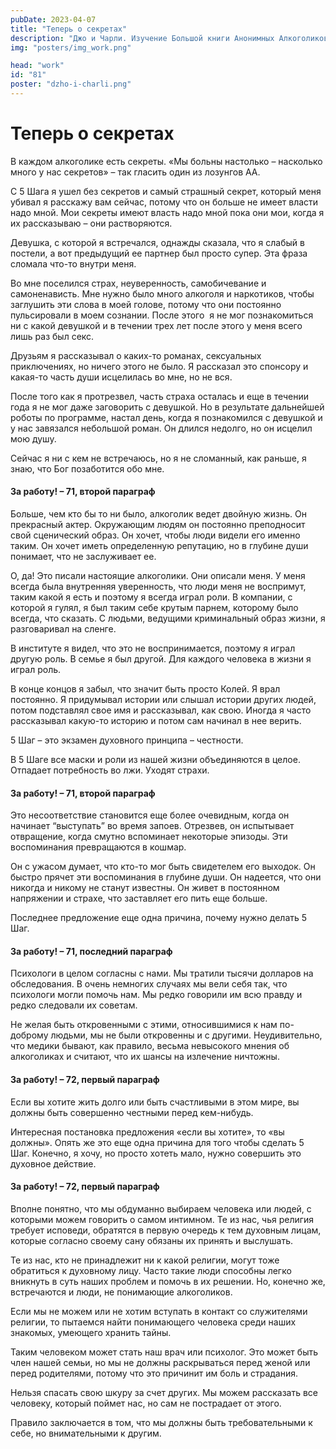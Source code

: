 ```yaml
---
pubDate: 2023-04-07
title: "Теперь о секретах"
description: "Джо и Чарли. Изучение Большой книги Анонимных Алкоголиков.  (080)"
img: "posters/img_work.png"

head: "work"
id: "81"
poster: "dzho-i-charli.png"
---
```


# Теперь о секретах

В каждом алкоголике есть секреты. «Мы больны настолько – насколько много у нас секретов» – так гласить один из лозунгов АА.

С 5 Шага я ушел без секретов и самый страшный секрет, который меня убивал я расскажу вам сейчас, потому что он больше не имеет власти надо мной. Мои секреты имеют власть надо мной пока они мои, когда я их рассказываю – они растворяются.

Девушка, с которой я встречался, однажды сказала, что я слабый в постели, а вот предыдущий ее партнер был просто супер. Эта фраза сломала что-то внутри меня.

Во мне поселился страх, неуверенность, самобичевание и самоненависть. Мне нужно было много алкоголя и наркотиков, чтобы заглушить эти слова в моей голове, потому что они постоянно пульсировали в моем сознании. После этого  я не мог познакомиться ни с какой девушкой и в течении трех лет после этого у меня всего лишь раз был секс.

Друзьям я рассказывал о каких-то романах, сексуальных приключениях, но ничего этого не было. Я рассказал это спонсору и какая-то часть души исцелилась во мне, но не вся.

После того как я протрезвел, часть страха осталась и еще в течении года я не мог даже заговорить с девушкой. Но в результате дальнейшей роботы по программе, настал день, когда я познакомился с девушкой и у нас завязался небольшой роман. Он длился недолго, но он исцелил мою душу.

Сейчас я ни с кем не встречаюсь, но я не сломанный, как раньше, я знаю, что Бог позаботится обо мне.

#### За работу! – 71, второй параграф

Больше, чем кто бы то ни было, алкоголик ведет двойную жизнь. Он прекрасный актер. Окружающим людям он постоянно преподносит свой сценический образ. Он хочет, чтобы люди видели его именно таким. Он хочет иметь определенную репутацию, но в глубине души понимает, что не заслуживает ее.

О, да! Это писали настоящие алкоголики. Они описали меня. У меня всегда была внутренняя уверенность, что люди меня не воспримут, таким какой я есть и поэтому я всегда играл роли. В компании, с которой я гулял, я был таким себе крутым парнем, которому было всегда, что сказать. С людьми, ведущими криминальный образ жизни, я разговаривал на сленге.

В институте я видел, что это не воспринимается, поэтому я играл другую роль. В семье я был другой. Для каждого человека в жизни я играл роль.

В конце концов я забыл, что значит быть просто Колей. Я врал постоянно. Я придумывал истории или слышал истории других людей, потом подставлял свое имя и рассказывал, как свою. Иногда я часто рассказывал какую-то историю и потом сам начинал в нее верить.

5 Шаг – это экзамен духовного принципа – честности.

В 5 Шаге все маски и роли из нашей жизни объединяются в целое. Отпадает потребность во лжи. Уходят страхи.

#### За работу! – 71, второй параграф

Это несоответствие становится еще более очевидным, когда он начинает “выступать” во время запоев. Отрезвев, он испытывает отвращение, когда смутно вспоминает некоторые эпизоды. Эти воспоминания превращаются в кошмар.

Он с ужасом думает, что кто-то мог быть свидетелем его выходок. Он быстро прячет эти воспоминания в глубине души. Он надеется, что они никогда и никому не станут известны. Он живет в постоянном напряжении и страхе, что заставляет его пить еще больше.

Последнее предложение еще одна причина, почему нужно делать 5 Шаг.

#### За работу! – 71, последний параграф

Психологи в целом согласны с нами. Мы тратили тысячи долларов на обследования. В очень немногих случаях мы вели себя так, что психологи могли помочь нам. Мы редко говорили им всю правду и редко следовали их советам.

Не желая быть откровенными с этими, относившимися к нам по-доброму людьми, мы не были откровенны и с другими. Неудивительно, что медики бывают, как правило, весьма невысокого мнения об алкоголиках и считают, что их шансы на излечение ничтожны.

#### За работу! – 72, первый параграф

Если вы хотите жить долго или быть счастливыми в этом мире, вы должны быть совершенно честными перед кем-нибудь.

Интересная постановка предложения «если вы хотите», то «вы должны». Опять же это еще одна причина для того чтобы сделать 5 Шаг. Конечно, я хочу, но просто хотеть мало, нужно совершить это духовное действие.

#### За работу! – 72, первый параграф

Вполне понятно, что мы обдуманно выбираем человека или людей, с которыми можем говорить о самом интимном. Те из нас, чья религия требует исповеди, обратятся в первую очередь к тем духовным лицам, которые согласно своему сану обязаны их принять и выслушать.

Те из нас, кто не принадлежит ни к какой религии, могут тоже обратиться к духовному лицу. Часто такие люди способны легко вникнуть в суть наших проблем и помочь в их решении. Но, конечно же, встречаются и люди, не понимающие алкоголиков.

Если мы не можем или не хотим вступать в контакт со служителями религии, то пытаемся найти понимающего человека среди наших знакомых, умеющего хранить тайны.

Таким человеком может стать наш врач или психолог. Это может быть член нашей семьи, но мы не должны раскрываться перед женой или перед родителями, потому что это причинит им боль и страдания.

Нельзя спасать свою шкуру за счет других. Мы можем рассказать все человеку, который поймет нас, но сам не пострадает от этого.

Правило заключается в том, что мы должны быть требовательными к себе, но внимательными к другим.
